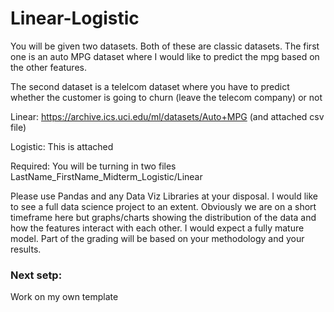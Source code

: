 # Linear-Logistic

You will be given two datasets.  Both of these are classic datasets.  The first one is an auto MPG dataset where I would like to predict the mpg based on the other features.  

The second dataset is a telelcom dataset where you have to predict whether the customer is going to churn (leave the telecom company) or not

Linear: https://archive.ics.uci.edu/ml/datasets/Auto+MPG (and attached csv file)

Logistic: This is attached

Required: You will be turning in two files LastName_FirstName_Midterm_Logistic/Linear

Please use Pandas and any Data Viz Libraries at your disposal. I would like to see a full data science project to an extent.  Obviously we are on a short timeframe here but graphs/charts showing the distribution of the data and how the features interact with each other.  I would expect a fully mature model.  Part of the grading will be based on your methodology and your results.

### Next setp:

Work on my own template
